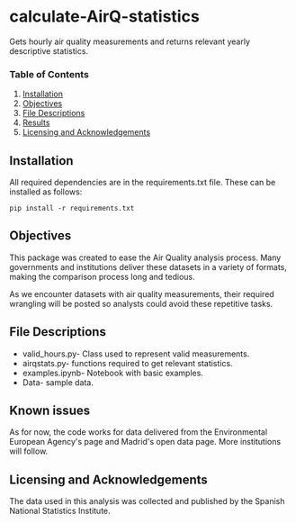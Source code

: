 # calculate-AirQ-statistics
Gets hourly air quality measurements and returns relevant yearly descriptive statistics.

### Table of Contents

1. [Installation](#installation)
2. [Objectives](#objectives)
3. [File Descriptions](#files)
4. [Results](#results)
5. [Licensing and Acknowledgements](#acknowledgments)

## Installation <a name="installation"></a>
All required dependencies are in the requirements.txt file. These can be installed as follows:

```
pip install -r requirements.txt
```

## Objectives <a name="objectives"></a>
This package was created to ease the Air Quality analysis process. Many governments and institutions
deliver these datasets in a variety of formats, making the comparison process long and tedious.

As we encounter datasets with air quality measurements, their required wrangling will be posted so
analysts could avoid these repetitive tasks.

## File Descriptions <a name="files"></a>
- valid_hours.py- Class used to represent valid measurements.
- airqstats.py- functions required to get relevant statistics.
- examples.ipynb- Notebook with basic examples.
- Data- sample data.

## Known issues
As for now, the code works for data delivered from the Environmental European Agency's page and 
Madrid's open data page. More institutions will follow.

## Licensing and Acknowledgements <a name="acknowledgments"></a>
The data used in this analysis was collected and published by the Spanish National Statistics Institute.



